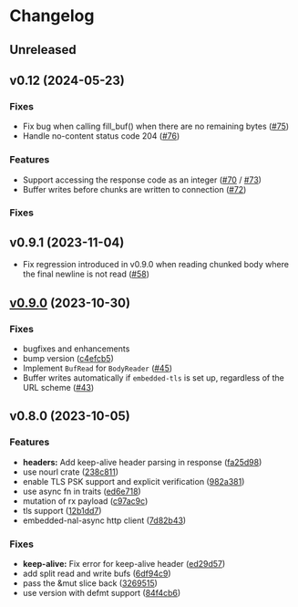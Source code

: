 # Changelog

## Unreleased

## v0.12 (2024-05-23)

### Fixes

* Fix bug when calling fill_buf() when there are no remaining bytes ([#75](https://github.com/drogue-iot/reqwless/pull/75))
* Handle no-content status code 204 ([#76](https://github.com/drogue-iot/reqwless/pull/76))

### Features
* Support accessing the response code as an integer ([#70](https://github.com/drogue-iot/reqwless/pull/70) / [#73](https://github.com/drogue-iot/reqwless/pull/73))
* Buffer writes before chunks are written to connection ([#72](https://github.com/drogue-iot/reqwless/pull/72))

### Fixes

## v0.9.1 (2023-11-04)

* Fix regression introduced in v0.9.0 when reading chunked body where the final newline is not read ([#58](https://github.com/drogue-iot/reqwless/pull/58))

## [v0.9.0](https://github.com/drogue-iot/reqwless/compare/v0.8.0...v0.9.0) (2023-10-30)

### Fixes

* bugfixes and enhancements
* bump version
([c4efcb5](https://github.com/drogue-iot/reqwless/commit/c4efcb5cb3c5b78f179f8d9eb65afbb8959bed97))
* Implement `BufRead` for `BodyReader` ([#45](https://github.com/drogue-iot/reqwless/pull/45))
* Buffer writes automatically if `embedded-tls` is set up, regardless of the URL scheme ([#43](https://github.com/drogue-iot/reqwless/pull/43))

## v0.8.0 (2023-10-05)

### Features

* **headers:** Add keep-alive header parsing in response
([fa25d98](https://github.com/drogue-iot/reqwless/commit/fa25d98e36f985df3ea1dd97fef88cf1343b89fe))
* use nourl crate
([238c811](https://github.com/drogue-iot/reqwless/commit/238c811ff55d02d4b42115ee558102f083c29247))
* enable TLS PSK support and explicit verification
([982a381](https://github.com/drogue-iot/reqwless/commit/982a381db0e7c57790f983e056324fdc9fd8602d))
* use async fn in traits
([ed6e718](https://github.com/drogue-iot/reqwless/commit/ed6e718e3e3dd4fdca70220a715ffd76901d283d))
* mutation of rx payload
([c97ac9c](https://github.com/drogue-iot/reqwless/commit/c97ac9c17d5158aec9061b726ff1329cc5bac325))
* tls support
([12b1dd7](https://github.com/drogue-iot/reqwless/commit/12b1dd748ded5ae77a30a5db4bd12d38f0690a01))
* embedded-nal-async http client
([7d82b43](https://github.com/drogue-iot/reqwless/commit/7d82b43448ae38099964dead35ed63da27158cc1))

### Fixes

* **keep-alive:** Fix error for keep-alive header
([ed29d57](https://github.com/drogue-iot/reqwless/commit/ed29d57371ae08d5da3bae5ff631ae6ecc474073))
* add split read and write bufs
([6df94c9](https://github.com/drogue-iot/reqwless/commit/6df94c990da9410b8a4d919336401de670953fa4))
* pass the &mut slice back
([3269515](https://github.com/drogue-iot/reqwless/commit/32695155f28bc39deb139a94f2a048b2fd8a2fb1))
* use version with defmt support
([84f4cb6](https://github.com/drogue-iot/reqwless/commit/84f4cb6b29cad956c29d65ef6b1879916b4d53d3))
